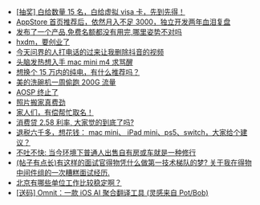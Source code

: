 + [[抽奖] 白给数量 15 名，白给虚拟 visa 卡，先到先得！](https://www.v2ex.com/t/1121515)
+ [AppStore 首页推荐后，依然月入不足 3000，独立开发两年血泪复盘](https://www.v2ex.com/t/1121385)
+ [发布了一个产品,免费名额都没有用完,哪里姿势不对吗](https://www.v2ex.com/t/1121378)
+ [hxdm，要创业了](https://www.v2ex.com/t/1121404)
+ [今天问界的人打电话的过来让我删除抖音的视频](https://www.v2ex.com/t/1121577)
+ [头脑发热想入手 mac mini m4 求骂醒](https://www.v2ex.com/t/1121410)
+ [想换个 15 万内的纯电，有什么推荐吗？](https://www.v2ex.com/t/1121376)
+ [美的洗碗机一周偷跑 200G 流量](https://www.v2ex.com/t/1121349)
+ [AOSP 终止了](https://www.v2ex.com/t/1121473)
+ [照片搬家真费劲](https://www.v2ex.com/t/1121435)
+ [家人们，有偿帮忙取名！](https://www.v2ex.com/t/1121569)
+ [消费贷 2.58 利率, 大家觉的到底了吗?](https://www.v2ex.com/t/1121531)
+ [退税六千多，想花钱： mac mini、 iPad mini、ps5、switch，大家给个建议？](https://www.v2ex.com/t/1121462)
+ [不吐不快: 当今环境下普通人出售自有房或车就是一种修行](https://www.v2ex.com/t/1121587)
+ [(帖子有点长)有这样的面试官得物凭什么做第一技术梯队的梦? 关于我在得物中间件组的一次糟糕面试经历.](https://www.v2ex.com/t/1121646)
+ [北京有哪些单位工作比较稳定啊？](https://www.v2ex.com/t/1121664)
+ [[送码] Omnit：一款 iOS AI 聚合翻译工具 (灵感来自 Pot/Bob)](https://www.v2ex.com/t/1121656)
